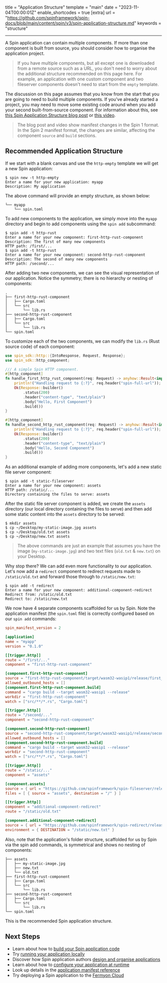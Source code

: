 title = "Application Structure"
template = "main"
date = "2023-11-04T00:00:01Z"
enable_shortcodes = true
[extra]
url = "https://github.com/spinframework/spin-docs/blob/main/content/spin/v3/spin-application-structure.md"
keywords = "structure"

---

A Spin application can contain multiple components. If more than one component is built from source, you should consider how to organise the application project.

> If you have multiple components, but all except one is downloaded from a remote source such as a URL, you don't need to worry about the additional structure recommended on this page here. For example, an application with one custom component and two fileserver components doesn't need to start from the `empty` template.

The discussion on this page assumes that you know from the start that you are going to need to build multiple components. If you've already started a project, you may need to move some existing code around when you add your second built-from-source component. For information about this, see [this Spin Application Structure blog post](https://www.fermyon.com/blog/spin-application-structure) or [this video](https://www.youtube.com/watch?v=QQD-qodabSc).

> The blog post and video show manifest changes in the Spin 1 format. In the Spin 2 manifest format, the changes are similar, affecting the component `source` and `build` sections.

## Recommended Application Structure

If we start with a blank canvas and use the `http-empty` template we will get a new Spin application:

<!-- @selectiveCpy -->

```console
$ spin new -t http-empty
Enter a name for your new application: myapp
Description: My application
```

The above command will provide an empty structure, as shown below:

<!-- @nocpy -->

```console
└── myapp
    └── spin.toml
```

To add new components to the application, we simply move into the `myapp` directory and begin to add components using the `spin add` subcommand:

<!-- @selectiveCpy -->

```console
$ spin add -t http-rust
Enter a name for your new component: first-http-rust-component
Description: The first of many new components
HTTP path: /first/...
$ spin add -t http-rust
Enter a name for your new component: second-http-rust-component
Description: The second of many new components
HTTP path: /second/...
```

After adding two new components, we can see the visual representation of our application. Notice the symmetry; there is no hierarchy or nesting of components:

<!-- @nocpy -->

```console
.
├── first-http-rust-component
│   ├── Cargo.toml
│   └── src
│       └── lib.rs
├── second-http-rust-component
│   ├── Cargo.toml
│   └── src
│       └── lib.rs
└── spin.toml
```

To customize each of the two components, we can modify the `lib.rs` (Rust source code) of each component:

```rust
use spin_sdk::http::{IntoResponse, Request, Response};
use spin_sdk::http_component;

/// A simple Spin HTTP component.
#[http_component]
fn handle_first_http_rust_component(req: Request) -> anyhow::Result<impl IntoResponse> {
    println!("Handling request to {:?}", req.header("spin-full-url"));
    Ok(Response::builder()
        .status(200)
        .header("content-type", "text/plain")
        .body("Hello, First Component")
        .build())
}
```

```rust
#[http_component]
fn handle_second_http_rust_component(req: Request) -> anyhow::Result<impl IntoResponse> {
    println!("Handling request to {:?}", req.header("spin-full-url"));
    Ok(Response::builder()
        .status(200)
        .header("content-type", "text/plain")
        .body("Hello, Second Component")
        .build())
}
```

As an additional example of adding more components, let's add a new static file server component:

<!-- @selectiveCpy -->

```console
$ spin add -t static-fileserver
Enter a name for your new component: assets
HTTP path: /static/...
Directory containing the files to serve: assets
```

After the static file server component is added, we create the `assets` directory (our local directory containing the files to serve) and then add some static content into the `assets` directory to be served:

<!-- @selectiveCpy -->

```console
$ mkdir assets
$ cp ~/Desktop/my-static-image.jpg assets
$ cp ~/Desktop/old.txt assets
$ cp ~/Desktop/new.txt assets
```

> The above commands are just an example that assumes you have the image (`my-static-image.jpg`) and two text files (`old.txt` & `new.txt`) on your Desktop.

Why stop there? We can add even more functionality to our application. Let's now add a `redirect` component to redirect requests made to `/static/old.txt` and forward those through to `/static/new.txt`:

<!-- @selectiveCpy -->

```console
$ spin add -t redirect
Enter a name for your new component: additional-component-redirect
Redirect from: /static/old.txt
Redirect to: /static/new.txt
```

We now have 4 separate components scaffolded for us by Spin. Note the application manifest (the `spin.toml` file) is correctly configured based on our `spin add` commands:

<!-- @nocpy -->

```toml
spin_manifest_version = 2

[application]
name = "myapp"
version = "0.1.0"

[[trigger.http]]
route = "/first/..."
component = "first-http-rust-component"

[component.first-http-rust-component]
source = "first-http-rust-component/target/wasm32-wasip1/release/first_http_rust_component.wasm"
allowed_outbound_hosts = []
[component.first-http-rust-component.build]
command = "cargo build --target wasm32-wasip1 --release"
workdir = "first-http-rust-component"
watch = ["src/**/*.rs", "Cargo.toml"]

[[trigger.http]]
route = "/second/..."
component = "second-http-rust-component"

[component.second-http-rust-component]
source = "second-http-rust-component/target/wasm32-wasip1/release/second_http_rust_component.wasm"
allowed_outbound_hosts = []
[component.second-http-rust-component.build]
command = "cargo build --target wasm32-wasip1 --release"
workdir = "second-http-rust-component"
watch = ["src/**/*.rs", "Cargo.toml"]

[[trigger.http]]
route = "/static/..."
component = "assets"

[component.assets]
source = { url = "https://github.com/spinframework/spin-fileserver/releases/download/v0.1.0/spin_static_fs.wasm", digest = "sha256:96c76d9af86420b39eb6cd7be5550e3cb5d4cc4de572ce0fd1f6a29471536cb4" }
files = [ { source = "assets", destination = "/" } ]

[[trigger.http]]
component = "additional-component-redirect"
route = "/static/old.txt"

[component.additional-component-redirect]
source = { url = "https://github.com/spinframework/spin-redirect/releases/download/v0.1.0/redirect.wasm", digest = "sha256:8bee959843f28fef2a02164f5840477db81d350877e1c22cb524f41363468e52" }
environment = { DESTINATION = "/static/new.txt" }
```

Also, note that the application's folder structure, scaffolded for us by Spin via the spin add commands, is symmetrical and shows no nesting of components:

<!-- @nocpy -->

```console
├── assets
│   ├── my-static-image.jpg
│   ├── new.txt
│   └── old.txt
├── first-http-rust-component
│   ├── Cargo.toml
│   └── src
│       └── lib.rs
├── second-http-rust-component
│   ├── Cargo.toml
│   └── src
│       └── lib.rs
└── spin.toml
```

This is the recommended Spin application structure.

## Next Steps

- Learn about how to [build your Spin application code](build)
- Try [running your application locally](running-apps)
- Discover how Spin application authors [design and organise applications](see-what-people-have-built-with-spin)
- Learn about how to [configure your application at runtime](dynamic-configuration)
- Look up details in the [application manifest reference](manifest-reference)
- Try deploying a Spin application to the [Fermyon Cloud](/cloud/quickstart)